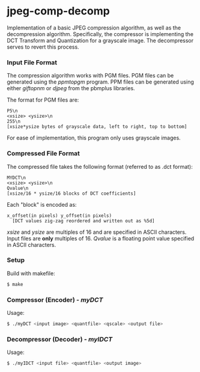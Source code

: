 # jpeg-comp-decomp

Implementation of a basic JPEG compression algorithm, as well as the decompression algorithm. Specifically, the compressor is implementing the DCT Transform and Quantization for a grayscale image. The decompressor serves to revert this process.

### Input File Format
The compression algorithm works with PGM files. PGM files can be generated using the *ppmtopgm* program. PPM files can be generated using either *giftopnm* or *djpeg* from the pbmplus libraries.

The format for PGM files are:
```
P5\n
<xsize> <ysize>\n
255\n
[xsize*ysize bytes of grayscale data, left to right, top to bottom]
```
For ease of implementation, this program only uses grayscale images.

### Compressed File Format
The compressed file takes the following format (referred to as .dct format):
```
MYDCT\n
<xsize> <ysize>\n
Qvalue\n
[xsize/16 * ysize/16 blocks of DCT coefficients]
```
Each "block" is encoded as:
```
x_offset(in pixels) y_offset(in pixels)
  [DCT values zig-zag reordered and written out as %5d]
```
*xsize* and *ysize* are multiples of 16 and are specified in ASCII characters. Input files are **only** multiples of 16. *Qvalue* is a floating point value specified in ASCII characters.

### Setup
Build with makefile:
```bash
$ make
```

### Compressor (Encoder) - *myDCT*
Usage:
```bash
$ ./myDCT <input image> <quantfile> <qscale> <output file>
```

### Decompressor (Decoder) - *myIDCT*
Usage:
```bash
$ ./myIDCT <input file> <quantfile> <output image>
```
